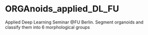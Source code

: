 # ORGAnoids_applied_DL_FU
Applied Deep Learning Seminar @FU Berlin. Segment organoids and classify them into 6 morphological groups 
